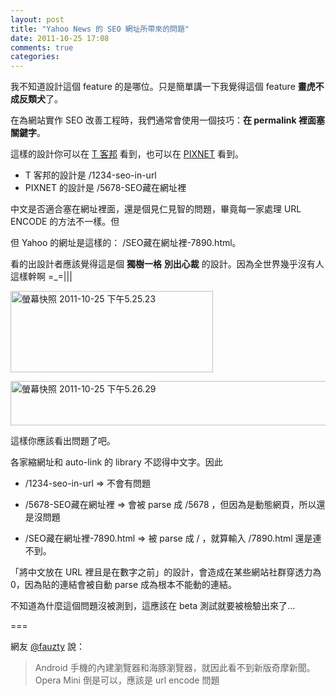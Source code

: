 ```yaml
---
layout: post
title: "Yahoo News 的 SEO 網址所帶來的問題"
date: 2011-10-25 17:08
comments: true
categories: 
---
```


我不知道設計這個 feature 的是哪位。只是簡單講一下我覺得這個 feature **畫虎不成反類犬**了。

在為網站實作 SEO 改善工程時，我們通常會使用一個技巧：**在 permalink 裡面塞關鍵字**。

這樣的設計你可以在 [T 客邦](htt://www.techbang.com.tw) 看到，也可以在 [PIXNET](http://www.pixnet.net) 看到。

* T 客邦的設計是 /1234-seo-in-url
* PIXNET 的設計是 /5678-SEO藏在網址裡

中文是否適合塞在網址裡面，還是個見仁見智的問題，畢竟每一家處理 URL ENCODE 的方法不一樣。但

但 Yahoo 的網址是這樣的： /SEO藏在網址裡-7890.html。

看的出設計者應該覺得這是個 **獨樹一格** **別出心裁** 的設計。因為全世界幾乎沒有人這樣幹啊 =_=|||

<a href="http://www.flickr.com/photos/xdite/6279632106/" title="螢幕快照 2011-10-25 下午5.25.23 by xdite, on Flickr"><img src="http://farm7.static.flickr.com/6215/6279632106_86d70297c7.jpg" width="324" height="130" alt="螢幕快照 2011-10-25 下午5.25.23"></a>

<a href="http://www.flickr.com/photos/xdite/6279633244/" title="螢幕快照 2011-10-25 下午5.26.29 by xdite, on Flickr"><img src="http://farm7.static.flickr.com/6054/6279633244_4951092121_z.jpg" width="530" height="71" alt="螢幕快照 2011-10-25 下午5.26.29"></a>

這樣你應該看出問題了吧。

各家縮網址和 auto-link 的 library 不認得中文字。因此 

* /1234-seo-in-url => 不會有問題
* /5678-SEO藏在網址裡 => 會被 parse 成 /5678 ，但因為是動態網頁，所以還是沒問題

* /SEO藏在網址裡-7890.html => 被 parse 成 / ，就算輸入 /7890.html 還是連不到。

「將中文放在 URL 裡且是在數字之前」的設計，會造成在某些網站社群穿透力為 0，因為貼的連結會被自動 parse 成為根本不能動的連結。

不知道為什麼這個問題沒被測到，這應該在 beta 測試就要被檢驗出來了...

===

網友 [@fauzty](https://twitter.com/fauzty/status/128770619771850752) 說：

<blockquote>
Android 手機的內建瀏覽器和海豚瀏覽器，就因此看不到新版奇摩新聞。Opera Mini 倒是可以，應該是 url encode 問題
</blockquote>

